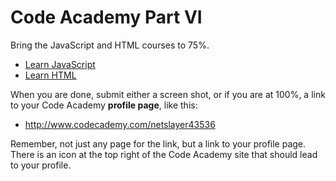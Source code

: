 # Code Academy Part VI

Bring the JavaScript and HTML courses to 75%.

- [Learn JavaScript](https://www.codecademy.com/learn/introduction-to-javascript)
- [Learn HTML](https://www.codecademy.com/learn/learn-html)

When you are done, submit either a screen shot, or if you are at 100%, a link to your Code Academy **profile page**, like this:

- <http://www.codecademy.com/netslayer43536>

Remember, not just any page for the link, but a link to your profile page. There is an icon at the top right of the Code Academy site that should lead to your profile.
